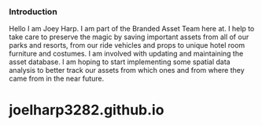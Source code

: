 
### Introduction
Hello I am Joey Harp. I am part of the Branded Asset Team here at. I help to take care to preserve the magic by saving important assets from all of our parks and resorts, from our ride vehicles and props to unique hotel room furniture and costumes. I am involved with updating and maintaining the asset database. I am hoping to start implementing some spatial data analysis to better track our assets from which ones and from where they came from in the near future.

<link rel="apple-touch-icon" sizes="180x180" href="/apple-touch-icon.png">
<link rel="icon" type="image/png" sizes="32x32" href="/favicon-32x32.png">
<link rel="icon" type="image/png" sizes="16x16" href="/favicon-16x16.png">
<link rel="manifest" href="/site.webmanifest">




# joelharp3282.github.io

